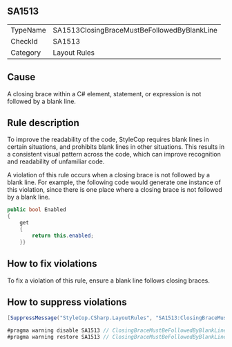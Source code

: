 ﻿## SA1513

<table>
<tr>
  <td>TypeName</td>
  <td>SA1513ClosingBraceMustBeFollowedByBlankLine</td>
</tr>
<tr>
  <td>CheckId</td>
  <td>SA1513</td>
</tr>
<tr>
  <td>Category</td>
  <td>Layout Rules</td>
</tr>
</table>

## Cause

A closing brace within a C# element, statement, or expression is not followed by a blank line.

## Rule description

To improve the readability of the code, StyleCop requires blank lines in certain situations, and prohibits blank lines
in other situations. This results in a consistent visual pattern across the code, which can improve recognition and
readability of unfamiliar code.

A violation of this rule occurs when a closing brace is not followed by a blank line. For example, the following code
would generate one instance of this violation, since there is one place where a closing brace is not followed by a blank
line.

```csharp
public bool Enabled
{
    get
    {
        return this.enabled;
    }}
```



## How to fix violations

To fix a violation of this rule, ensure a blank line follows closing braces.

## How to suppress violations

```csharp
[SuppressMessage("StyleCop.CSharp.LayoutRules", "SA1513:ClosingBraceMustBeFollowedByBlankLine", Justification = "Reviewed.")]
```

```csharp
#pragma warning disable SA1513 // ClosingBraceMustBeFollowedByBlankLine
#pragma warning restore SA1513 // ClosingBraceMustBeFollowedByBlankLine
```
